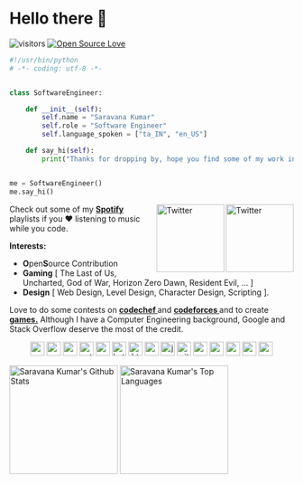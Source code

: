 # Hello there 👋

![visitors](https://komarev.com/ghpvc/?username=thesaravanakumar&label=visitors&color=blue&style=plastic)
[![Open Source Love](https://badges.frapsoft.com/os/v1/open-source.svg?v=102)](https://github.com/ellerbrock/open-source-badge/)

```python
#!/usr/bin/python
# -*- coding: utf-8 -*-


class SoftwareEngineer:

    def __init__(self):
        self.name = "Saravana Kumar"
        self.role = "Software Engineer"
        self.language_spoken = ["ta_IN", "en_US"]

    def say_hi(self):
        print("Thanks for dropping by, hope you find some of my work interesting.")


me = SoftwareEngineer()
me.say_hi()
```



  <a href="https://www.facebook.com/thesaravanakumar" target="_blank"><img src="https://user-images.githubusercontent.com/59575502/127344027-e36cd957-8c9b-40f7-84ed-6da175648343.png" height="120px" width="120px" alt="Twitter" align="right"></a><a href="https://www.linkedin.com/in/thesaravanakumar/" target="_blank"><img src="https://user-images.githubusercontent.com/59575502/127343867-952c0121-c592-435d-8085-dc54b6ea6517.png" height="120px" width="120px" alt="Twitter" align="right"></a>

Check out some of my <es><strong><a href = "https://open.spotify.com/user/4ycd6kmdj6we6n7dbj9aw2r3e">Spotify  </a></strong></es>
playlists if you ❤ listening to music while you code.

**Interests:**
- **O**pen**S**ource Contribution
- **Gaming** [ The Last of Us, Uncharted, God of War, Horizon Zero Dawn, Resident Evil, ... ]
- **Design** [ Web Design, Level Design, Character Design, Scripting ].

Love to do some contests on <es><strong><a href = "https://www.codechef.com/users/saravana_me">codechef </a></strong></es> and <es><strong><a href = "https://codeforces.com/profile/VictorSullivan">codeforces </a></strong></es> and to create <es><strong><a href = "https://thesaravanakumar.itch.io/">games.</a></strong></es>
Although I have a Computer Engineering background, Google and Stack Overflow deserve the most of the credit.

<p align="center">
<img src="https://user-images.githubusercontent.com/59575502/127426751-01af6b81-3523-47d2-95b8-6166f9c3c3aa.png" alt="c" width="25" height="25" />
<img src="https://user-images.githubusercontent.com/59575502/127426757-5335f7bc-c63a-4e58-9e96-f43982df842d.png" alt="cpp" width="25" height="25" />
<img src="https://user-images.githubusercontent.com/59575502/127426965-45da81b5-987d-4f44-b4d7-249fae487a0a.png" alt="csharp" width="25" height="25" />
<img src="https://user-images.githubusercontent.com/59575502/127426759-a687aa90-d647-46c9-86f7-c8e948f8095e.png" alt="python" width="25" height="25" />
<img src="https://user-images.githubusercontent.com/59575502/127426152-a3fa615d-646a-41ad-b40d-668f7317b1d0.png" alt="go" width="25" height="25" />
<img src="https://user-images.githubusercontent.com/59575502/127427343-2fe8d36c-c633-4ed2-92a2-122f08d7328b.png" alt="kotlin" width="25" height="25" />
<img src="https://user-images.githubusercontent.com/59575502/127426309-0b2bbd98-9756-4798-ad10-f60da4a4d5fb.png" alt="html5" width="25" height="25" />
<img src="https://user-images.githubusercontent.com/59575502/127426315-abe01b56-a385-455d-9caf-40bc7022a3d3.png" alt="css3" width="25" height="25" />
<img src="https://user-images.githubusercontent.com/59575502/127426312-4a7a6d79-4b40-4b06-8c94-824ea3e8410e.png" alt="javascript" width="25" height="25" />
<img src="https://user-images.githubusercontent.com/59575502/127427975-18b027b4-dc7f-4616-b9b4-42019b54e8db.png" alt="git" width="25" height="25" />
<img src="https://user-images.githubusercontent.com/59575502/127428633-1f18254b-97f9-4358-aec4-3143874035f8.png" alt="react" width="25" height="25" />
<img src="https://user-images.githubusercontent.com/59575502/127428631-5ab21a62-ac89-4919-9408-724df88ab245.png" alt="nodejs" width="25" height="25" />
<img src="https://user-images.githubusercontent.com/59575502/127427980-4b5ba4cf-daee-474f-a500-872181ccc470.png" alt="vscode" width="25" height="25" />
<img src="https://user-images.githubusercontent.com/59575502/127426153-6f6d6c91-9778-43d9-a1df-95df61f23438.png" alt="mongodb" width="25" height="25" />
<img src="https://user-images.githubusercontent.com/59575502/127428630-7563c6a0-4ce4-4b21-9473-b7c2b149f3c4.png" alt="mysql" width="25" height="25" />
</p>

<a href="https://github.com/thesaravanakumar"><img alt="Saravana Kumar's Github Stats" src="https://github-readme-stats.vercel.app/api/?username=thesaravanakumar&show_icons=true&title_color=fff&icon_color=79ff97&text_color=9f9f9f&bg_color=151515&show_icons=true&count_private=true&hide_border=true" height="192px"/></a>
<a href="https://github.com/thesaravanakumar"><img alt="Saravana Kumar's Top Languages" src="https://github-readme-stats.vercel.app/api/top-langs/?username=thesaravanakumar&hide=ASP.NET,Jupyter Notebook&langs_count=8&layout=compact&theme=react&hide_border=true&bg_color=151515&title_color=fff&icon_color=79ff97" height="192px"/></a>
